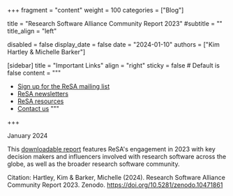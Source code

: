 +++
fragment = "content"
weight = 100
categories = ["Blog"]

title = "Research Software Alliance Community Report 2023"
#subtitle = ""
title_align = "left"

disabled = false
display_date = false
date = "2024-01-10"
authors = ["Kim Hartley & Michelle Barker"]

[sidebar]
  title = "Important Links"
  align = "right"
  sticky = false # Default is false
  content = """
  * [Sign up for the ReSA mailing list](https://landing.mailerlite.com/webforms/landing/i5e1h2)
  * [ReSA newsletters](/news)
  * [ReSA resources](/resa-resources)
  * [Contact us](/contact)
  """

+++

January 2024


This [downloadable report](https://zenodo.org/records/10471861) features ReSA's engagement in 2023 with key decision makers and influencers involved with research software across the globe, as well as the broader research software community.

Citation: Hartley, Kim & Barker, Michelle (2024). Research Software Alliance Community Report 2023. Zenodo. https://doi.org/10.5281/zenodo.10471861

